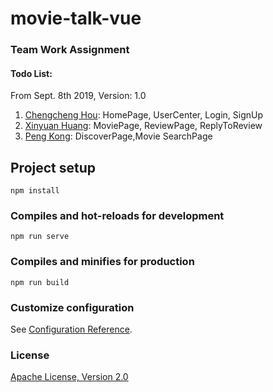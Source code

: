 # movie-talk-vue

### Team Work Assignment

#### Todo List: 

From Sept. 8th 2019, Version: 1.0

1. [Chengcheng Hou](https://github.com/housirvip): HomePage, UserCenter, Login, SignUp
2. [Xinyuan Huang](https://github.com/hxy112292): MoviePage, ReviewPage, ReplyToReview
3. [Peng Kong](https://github.com/kong-p): DiscoverPage,Movie SearchPage

## Project setup
```
npm install
```

### Compiles and hot-reloads for development
```
npm run serve
```

### Compiles and minifies for production
```
npm run build
```

### Customize configuration
See [Configuration Reference](https://cli.vuejs.org/config/).

### License
[Apache License, Version 2.0](https://www.apache.org/licenses/LICENSE-2.0.html)
